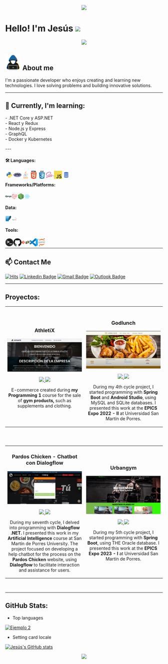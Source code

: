 <p align="center">
  <img src="https://user-images.githubusercontent.com/73097560/115834477-dbab4500-a447-11eb-908a-139a6edaec5c.gif">
</p>

<h1 >Hello! I'm Jesús </b><img src="https://media.giphy.com/media/hvRJCLFzcasrR4ia7z/giphy.gif" width="35"></h1>
<!--  -->

<p align="center">
  <a href="https://github.com/DenverCoder1/readme-typing-svg"><img src="https://readme-typing-svg.herokuapp.com?font=Time+New+Roman&color=cyan&size=25&center=true&vCenter=true&width=600&height=100&lines=Soy+Ingeniero+de+Computación+y+Sistemas+..&hearts;++;Programador+en+varios+lenguajes;Me+gusta+la+Inteligencia+Artificial;La+vision+por+computadora;Y+crear+proyectos+open+source."></a>
</p>

## <picture><img src = "https://github.com/jesus73514145/jesus73514145/blob/master/gif/mdImages/about_me.gif" width = 50px></picture> **About me**

<p >
  I'm a passionate developer who enjoys creating and learning new technologies. I love solving problems and building innovative solutions.
</p>

---

<h2 >🌱 Currently, I'm learning:</h2>

<p >
  - .NET Core y ASP.NET <br>
  - React y Redux <br>
  - Node.js y Express <br>
  - GraphQL <br>
  - Docker y Kubernetes
</p>
<!--
<table align="center">
  <tr>
    <td align="center" style="padding=0;width=50%;">
      <img align="center" style="padding=0;" src="./images/logoban.gif" />
      <h4> Paradigm: Multiparadigm: Structured Programming, Imperative, Generic Programming </h4>
    </td>
  </tr>
</table>
-->
---

#### 🛠 Languages:
<img align="left" alt="Python" width="26px" src="https://raw.githubusercontent.com/github/explore/80688e429a7d4ef2fca1e82350fe8e3517d3494d/topics/python/python.png" />
<img align="left" alt="PHP" width="26px" src="https://raw.githubusercontent.com/github/explore/80688e429a7d4ef2fca1e82350fe8e3517d3494d/topics/php/php.png" />
<img align="left" alt="Java" width="26px" src="https://raw.githubusercontent.com/github/explore/80688e429a7d4ef2fca1e82350fe8e3517d3494d/topics/java/java.png" />
<img align="left" alt="HTML5" width="26px" src="https://raw.githubusercontent.com/github/explore/80688e429a7d4ef2fca1e82350fe8e3517d3494d/topics/html/html.png" />
<img align="left" alt="CSS3" width="26px" src="https://raw.githubusercontent.com/github/explore/80688e429a7d4ef2fca1e82350fe8e3517d3494d/topics/css/css.png" />
<img align="left" alt="Sass" width="26px" src="https://raw.githubusercontent.com/github/explore/80688e429a7d4ef2fca1e82350fe8e3517d3494d/topics/sass/sass.png" />
<img align="left" alt="JavaScript" width="26px" src="https://raw.githubusercontent.com/github/explore/80688e429a7d4ef2fca1e82350fe8e3517d3494d/topics/javascript/javascript.png" />
<img align="left" alt="SQL" width="26px" src="https://raw.githubusercontent.com/github/explore/80688e429a7d4ef2fca1e82350fe8e3517d3494d/topics/sql/sql.png" />
<br/>  


#### Frameworks/Platforms:
<img align="left" height="20" src="https://raw.githubusercontent.com/github/explore/80688e429a7d4ef2fca1e82350fe8e3517d3494d/topics/django/django.png">
<img align="left" height="20" src="https://raw.githubusercontent.com/github/explore/80688e429a7d4ef2fca1e82350fe8e3517d3494d/topics/laravel/laravel.png">
<img align="left" height="20" src="https://raw.githubusercontent.com/github/explore/80688e429a7d4ef2fca1e82350fe8e3517d3494d/topics/nodejs/nodejs.png">
<img align="left" height="20" src="https://raw.githubusercontent.com/github/explore/80688e429a7d4ef2fca1e82350fe8e3517d3494d/topics/react/react.png">  
<br/> 

#### Data: 
<img align="left" height="20" src="https://raw.githubusercontent.com/github/explore/2d218e3aa252dc90eef269b34eeec1fbd15dc07e/topics/sqlite/sqlite.png">
<img align="left" height="20" src="https://raw.githubusercontent.com/github/explore/80688e429a7d4ef2fca1e82350fe8e3517d3494d/topics/mysql/mysql.png">  
<br />

#### Tools:
<img align="left" alt="Terminal" width="26px" src="https://raw.githubusercontent.com/github/explore/80688e429a7d4ef2fca1e82350fe8e3517d3494d/topics/terminal/terminal.png" />
<img align="left" alt="GitHub" width="26px" src="https://raw.githubusercontent.com/github/explore/78df643247d429f6cc873026c0622819ad797942/topics/github/github.png" />
<img align="left" alt="Git" width="26px" src="https://raw.githubusercontent.com/github/explore/80688e429a7d4ef2fca1e82350fe8e3517d3494d/topics/git/git.png">
<img align="left" alt="Visual Studio Code" width="26px" src="https://raw.githubusercontent.com/github/explore/78df643247d429f6cc873026c0622819ad797942/topics/visual-studio-code/visual-studio-code.png" />
<img align="left" alt="Jupyter" width="26px" src="https://raw.githubusercontent.com/github/explore/80688e429a7d4ef2fca1e82350fe8e3517d3494d/topics/jupyter-notebook/jupyter-notebook.png">
<br/ >

---

<h2 >📫 Contact Me</h2>

[![Hits](https://hits.seeyoufarm.com/api/count/incr/badge.svg?url=https%3A%2F%2Fgithub.com%2Fjesus73514145)](https://github.com/jesus73514145)
[![Linkedin Badge](https://img.shields.io/badge/-LinkedIn-blue?style=flat-square&logo=Linkedin&logoColor=white&link=https://www.linkedin.com/in/jesus73514145/)](https://www.linkedin.com/in/jesus73514145/)
[![Gmail Badge](https://img.shields.io/badge/-Gmail-d14836?style=flat-square&logo=Gmail&logoColor=white&link=mailto:yisusoria@gmail.com)](mailto:yisusoria@gmail.com)
[![Outlook Badge](https://img.shields.io/badge/-Outlook-0078D4?style=flat-square&logo=Microsoft-Outlook&logoColor=white&link=mailto:jesus_soria@usmp.pe)](mailto:jesus_soria@usmp.pe)

---
## Proyectos:
<table>
<tr>
<td width="50%">
<h3 align="center">AthletiX</h3>
<div align="center">
<a href="https://github.com/yasseram1/proyecto-ecommerce-deportivo-net" target="_blank"><img src="https://github.com/jesus73514145/jesus73514145/blob/master/gif/Images/img_athletix.jpeg"></a>
<p>
<a href="https://github.com/yasseram1/proyecto-ecommerce-deportivo-net" target="_blank">
<img src="https://img.shields.io/badge/C%C3%93DIGO-80ffaa?style=for-the-badge&logo=github&logoColor=black">
</a>
<a href="https://www.youtube.com/watch?v=G9IsKzii8ck" target="_blank">
<img src="https://img.shields.io/badge/-Youtube-green?style=for-the-badge&color=3fFD7f">
</a>
</p>

<p>E-commerce created during <strong>my Programming 1 </strong> course for the sale of <strong>gym products,</strong> such as supplements and clothing.</p>
</div>
                                                                                      
</td>

<td width="50%">
               <br>

<h3 align="center">Godlunch</h3>
<div align="center">                                       
<a href="https://www.youtube.com/watch?v=JU1s9c_09LU" target="_blank"><img src="https://github.com/jesus73514145/jesus73514145/blob/master/gif/Images/img_godlunch.jpeg"></a>
<br>
<p>
<a href="https://www.youtube.com/watch?v=JU1s9c_09LU" target="_blank">
<img src="https://img.shields.io/badge/C%C3%93DIGO-FF0000?style=for-the-badge&logo=github&logoColor=black">
</a>
<a href="https://www.youtube.com/watch?v=JU1s9c_09LU" target="_blank">
<img src="https://img.shields.io/badge/-Youtube-green?style=for-the-badge&color=FF0000">
</a>
</p>

</p>During my 4th cycle project, I started programming with <strong>Spring Boot</strong> and <strong>Android Studio</strong>, using MySQL and SQLite databases. I presented this work at the <strong>EPICS Expo 2022 - II</strong> at Universidad San Martín de Porres.</p>
</div>                                                             
</table>                                                                                 
</div>
<br>
<table>

<table>
<tr>
<td width="50%">
<h3 align="center">Pardos Chicken - Chatbot con Dialogflow</h3>

<div align="center">
<a href="#" target="_blank"><img src="https://github.com/jesus73514145/jesus73514145/blob/master/gif/Images/pardos_chicken.jpeg"></a>
<p>
<a href="#" target="_blank">
<img src="https://img.shields.io/badge/C%C3%93DIGO-800080?style=for-the-badge&logo=github&logoColor=black">
</a>
<a href="#" target="_blank">
<img src="https://img.shields.io/badge/-Youtube-purple?style=for-the-badge&color=800080">
</a>
</p>

</p>During my seventh cycle, I delved into programming with <strong>Dialogflow .NET.</strong> I presented this work in my <strong>Artificial Intelligence</strong> course at San Martín de Porres University. 
The project focused on developing a help chatbot for the process on the <strong>Pardos Chicken </strong>website, using <strong>Dialogflow</strong> to facilitate interaction and assistance for users.</p>
</div>
                                                                                      
</td>       
<td width="50%">
<h3 align="center">Urbangym</h3>
<div align="center">
<a href="https://github.com/yasseram1/urban-gym" target="_blank"><img src="https://github.com/jesus73514145/jesus73514145/blob/master/gif/Images/img_urbangym.jpeg" width="400" alt="Curso Kotlin Multiplatform"></a>
<p>
<a href="https://github.com/yasseram1/urban-gym" target="_blank">
<img src="https://img.shields.io/badge/C%C3%93DIGO-80ffaa?style=for-the-badge&logo=github&logoColor=black">
</a>
<a href="#" target="_blank">
<img src="https://img.shields.io/badge/-Youtube-green?style=for-the-badge&color=3fFD7f">
</a>
</p>

</p>During my 5th cycle project, I started programming with <strong>Spring Boot</strong>, using THE Oracle database. I presented this work at the <strong>EPICS Expo 2023 - I</strong> at Universidad San Martín de Porres.</p>
</div>
</div>
                                                                                      
</td>  
</table>                                                                                 
</div>
<br>
  
<!--
<h2>🔧 Featured Projects </h2>

<h3>AthletiX</h3>
<p>
  E-commerce created during my <strong>Programming 1</strong> course for the sale of gym products, such as supplements and clothing.
  <br>
  🌐 <a href="https://athletix.onrender.com/AthetiX/Contacto">View Project</a> 
  <br>
  🎥 <a href="https://www.youtube.com/watch?v=G9IsKzii8ck">View Video</a> 
</p>

---

<h2>🎤 Presentations and Talks </h2>

<p>
  During my 4th cycle project, I started programming with <strong>Spring Boot</strong> and <strong>Android Studio</strong>, using MySQL and SQLite databases. I presented this work at the <strong>EPICS Expo</strong> at Universidad San Martín de Porres.
  <br>
  🎥 <a href="https://www.youtube.com/watch?v=JU1s9c_09LU">Watch presentation video</a>
</p>
-->
---

## **GitHub Stats:**  

*   Top languages

<!-- ![Top Langs](https://github-readme-stats.vercel.app/api/top-langs/?username=jesus73514145&langs_count=10)
![Top Langs](https://github-readme-stats.vercel.app/api/top-langs/?username=jesus73514145\&layout=compact&langs_count=10) 
Verde Oscuro a Azul Claro: -->
[![Ejemplo 2](https://github-readme-stats.vercel.app/api/top-langs/?username=jesus73514145&layout=compact&langs_count=10&bg_color=30,192F6A,49a7c5&title_color=fff&text_color=fff)](https://github.com/jesus73514145)

<!-- [![Top Langs](https://github-readme-stats.vercel.app/api/top-langs/?username=jesus73514145&layout=compact&langs_count=10&bg_color=30,e96443,904e95&title_color=fff&text_color=fff)](https://github.com/jesus73514145)



Azul Profundo a Púrpura:
[![Ejemplo 1](https://github-readme-stats.vercel.app/api/top-langs/?username=jesus73514145&layout=compact&langs_count=10&bg_color=30,001F3F,8A4B88&title_color=fff&text_color=fff)](https://github.com/jesus73514145)

Naranja a Amarillo:
[![Ejemplo 3](https://github-readme-stats.vercel.app/api/top-langs/?username=jesus73514145&layout=compact&langs_count=10&bg_color=30,FF8008,FFC837&title_color=fff&text_color=fff)](https://github.com/jesus73514145)

Rosa a Morado Oscuro:
[![Ejemplo 4](https://github-readme-stats.vercel.app/api/top-langs/?username=jesus73514145&layout=compact&langs_count=10&bg_color=30,FF0099,330033&title_color=fff&text_color=fff)](https://github.com/jesus73514145)

Azul a Gris Claro:
[![Ejemplo 5](https://github-readme-stats.vercel.app/api/top-langs/?username=jesus73514145&layout=compact&langs_count=10&bg_color=30,4F86F7,E8E8E8&title_color=fff&text_color=fff)](https://github.com/jesus73514145)

Amarillo a Rojo:

[![Ejemplo 6](https://github-readme-stats.vercel.app/api/top-langs/?username=jesus73514145&layout=compact&langs_count=10&bg_color=30,FFD700,FF0000&title_color=fff&text_color=fff)](https://github.com/jesus73514145) -->

*   Setting card locale

<!-- ![Jesús's GitHub stats](https://github-readme-stats.vercel.app/api/?username=jesus73514145&custom_title=Estadisticas%20de%20Jesús%20Soria&custom_width=500&locale=es)

![Anurag's GitHub stats](https://github-readme-stats.vercel.app/api?username=jesus73514145\&show_icons=true\&theme=radical)

![Jesús's GitHub stats](https://github-readme-stats.vercel.app/api?username=jesus73514145&custom_title=Estadisticas%20de%20Jesús%20Soria\&bg_color=30,e96443,904e95\&title_color=fff\&text_color=fff)  
[![Jesús's GitHub stats](https://github-readme-stats.vercel.app/api?username=jesus73514145&custom_title=Estadisticas%20de%20Jesús%20Soria&bg_color=30,e96443,904e95&title_color=fff&text_color=fff)](https://github.com/jesus73514145)


[![Jesús's GitHub stats](https://github-readme-stats.vercel.app/api?username=jesus73514145&custom_title=Estadisticas%20de%20Jesús%20Soria&bg_color=30,e96443,904e95&title_color=fff&text_color=fff\&show_icons=true\&show=reviews,discussions_started,discussions_answered,prs_merged,prs_merged_percentage)](https://github.com/jesus73514145)
[![Jesús's GitHub stats](https://github-readme-stats.vercel.app/api?username=jesus73514145&custom_title=Estadisticas%20de%20Jesús%20Soria&bg_color=30,e96443,904e95&title_color=fff&text_color=fff&rank_icon=github&show_icons=true&icon_color=fff&show=reviews,discussions_started,discussions_answered,prs_merged,prs_merged_percentage)](https://github.com/jesus73514145)
 -->
[![Jesús's GitHub stats](https://github-readme-stats.vercel.app/api?username=jesus73514145&custom_title=Statistics%20of%20Jesús%20Soria&bg_color=30,192F6A,49a7c5&title_color=fff&text_color=fff&rank_icon=github&show_icons=true&icon_color=fff&show=reviews,discussions_started,discussions_answered,prs_merged,prs_merged_percentage)](https://github.com/jesus73514145)
        
<p align="center">
  <img src="https://user-images.githubusercontent.com/73097560/115834477-dbab4500-a447-11eb-908a-139a6edaec5c.gif">
</p>
